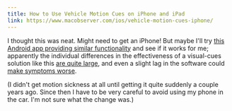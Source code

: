 ```yaml
---
title: How to Use Vehicle Motion Cues on iPhone and iPad
link: https://www.macobserver.com/ios/vehicle-motion-cues-iphone/
---
```


I thought this was neat. Might need to get an iPhone! But maybe I'll try
[this Android app providing similar functionality](https://play.google.com/store/apps/details?id=com.urbandroid.kinestop)
and see if it works for me; apparently the individual differences in the
effectiveness of a visual-cues solution like this
[are quite large](https://www.reddit.com/r/iOSBeta/comments/1dcxt65/comment/l81xezu/),
and even a slight lag in the software could
[make symptoms worse](https://www.self.com/story/vehicle-motion-cues-review).

(I didn't get motion sickness at all until getting it quite suddenly a couple
years ago. Since then I have to be very careful to avoid using my phone in the
car. I'm not sure what the change was.)
